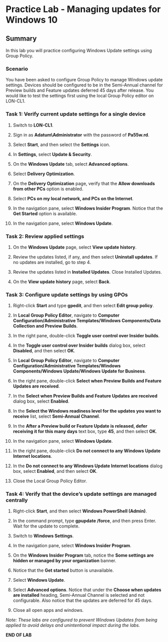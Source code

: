# Practice Lab - Managing updates for Windows 10

## Summary

In this lab you will practice configuring Windows Update settings using Group Policy.

### Scenario

You have been asked to configure Group Policy to manage Windows update settings. Devices should be
configured to be in the Semi-Annual channel for Preview builds and Feature updates
deferred 45 days after release. You would like to test the settings first using the local Group Policy editor on LON-CL1. 

### Task 1: Verify current update settings for a single device

1.  Switch to **LON-CL1**.

2.  Sign in as **Adatum\\Administrator** with the password of **Pa55w.rd**.

3.  Select **Start**, and then select the **Settings** icon.

4.  In **Settings**, select **Update & Security**.

5.  On the **Windows Update** tab, select **Advanced options**.

6.  Select **Delivery Optimization**.

7.  On the **Delivery Optimization** page, verify that the **Allow downloads
    from other PCs** option is enabled.

8.  Select **PCs on my local network, and PCs on the Internet**.

9. In the navigation pane, select **Windows Insider Program**. Notice that the
    **Get Started** option is available.

10. In the navigation pane, select **Windows Update**.

### Task 2: Review applied settings

1.  On the **Windows Update** page, select **View update history**.

2.  Review the updates listed, if any, and then select **Uninstall updates**. If
    no updates are installed, go to step 4.

3.  Review the updates listed in **Installed Updates**. Close Installed Updates.

4.  On the **View update history** page, select **Back**.

### Task 3: Configure update settings by using GPOs

1.  Right-click **Start** and type **gpedit**, and then select **Edit group policy**.

3.  In **Local Group Policy Editor**, navigate to **Computer
    Configuration/Administrative Templates/Windows Components/Data Collection
    and Preview Builds**.

4.  In the right pane, double-click **Toggle user control over Insider builds**.

5.  In the **Toggle user control over Insider builds** dialog box, select
    **Disabled**, and then select **OK**.

6.  In **Local Group Policy Editor**, navigate to **Computer
    Configuration/Administrative Templates/Windows Components/Windows
    Update/Windows Update for Business**.

7.  In the right pane, double-click **Select when Preview Builds and Feature
    Updates are received**.

8.  In the **Select when Preview Builds and Feature Updates are received**
    dialog box, select **Enabled**.

9.  In the **Select the Windows readiness level for the updates you want to
    receive** list, select **Semi-Annual Channel**.

10. In the **After a Preview build or Feature Update is released, defer
    receiving it for this many days** text box, type **45**, and then select
    **OK**.

11. In the navigation pane, select **Windows Update**.

12. In the right pane, double-click **Do not connect to any Windows Update
    Internet locations**.

13. In the **Do not connect to any Windows Update Internet locations** dialog
    box, select **Enabled**, and then select **OK**.

14. Close the Local Group Policy Editor.

### Task 4: Verify that the device’s update settings are managed centrally

1.  Right-click **Start**, and then select **Windows PowerShell (Admin)**.

2.  In the command prompt, type **gpupdate /force**, and then press Enter.  Wait for the update to complete.

3.  Switch to **Windows Settings**.

4.  In the navigation pane, select **Windows Insider Program**.

5.  On the **Windows Insider Program** tab, notice the **Some settings are
    hidden or managed by your organization** banner.

6.  Notice that the **Get started** button is unavailable.

7.  Select **Windows Update**.

8.  Select **Advanced options**. Notice that under the **Choose when updates are
    installed** heading, Semi-Annual Channel is selected and not configurable.
    Also notice that the updates are deferred for 45 days.

9.  Close all open apps and windows.

_Note: These labs are configured to prevent Windows Updates from being applied to
avoid delays and unintentional impact during the labs._

**END OF LAB**